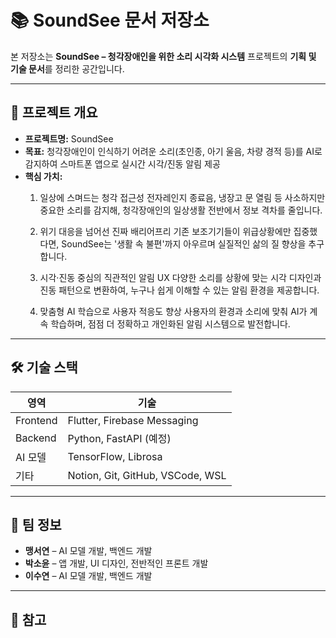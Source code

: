 # 📚 SoundSee 문서 저장소

본 저장소는 **SoundSee – 청각장애인을 위한 소리 시각화 시스템** 프로젝트의 **기획 및 기술 문서**를 정리한 공간입니다.

---

## 🧠 프로젝트 개요

- **프로젝트명:** SoundSee
- **목표:** 청각장애인이 인식하기 어려운 소리(초인종, 아기 울음, 차량 경적 등)를 AI로 감지하여 스마트폰 앱으로 실시간 시각/진동 알림 제공
- **핵심 가치:**
  1. 일상에 스며드는 청각 접근성 
전자레인지 종료음, 냉장고 문 열림 등 사소하지만 중요한 소리를 감지해, 청각장애인의 일상생활 전반에서 정보 격차를 줄입니다.

  2. 위기 대응을 넘어선 진짜 배리어프리 
기존 보조기기들이 위급상황에만 집중했다면, SoundSee는 '생활 속 불편'까지 아우르며 실질적인 삶의 질 향상을 추구합니다.

  3. 시각·진동 중심의 직관적인 알림 UX 
다양한 소리를 상황에 맞는 시각 디자인과 진동 패턴으로 변환하여, 누구나 쉽게 이해할 수 있는 알림 환경을 제공합니다.

  4. 맞춤형 AI 학습으로 사용자 적응도 향상 
사용자의 환경과 소리에 맞춰 AI가 계속 학습하며, 점점 더 정확하고 개인화된 알림 시스템으로 발전합니다.

---

## 🛠️ 기술 스택

| 영역       | 기술                         |
|------------|------------------------------|
| Frontend   | Flutter, Firebase Messaging |
| Backend    | Python, FastAPI (예정)       |
| AI 모델    | TensorFlow, Librosa         |
| 기타       | Notion, Git, GitHub, VSCode, WSL     |

---

## 👥 팀 정보

- **맹서연** – AI 모델 개발, 백엔드 개발
- **박소윤** – 앱 개발, UI 디자인, 전반적인 프론트 개발
- **이수연** – AI 모델 개발, 백엔드 개발

---

## 📌 참고

